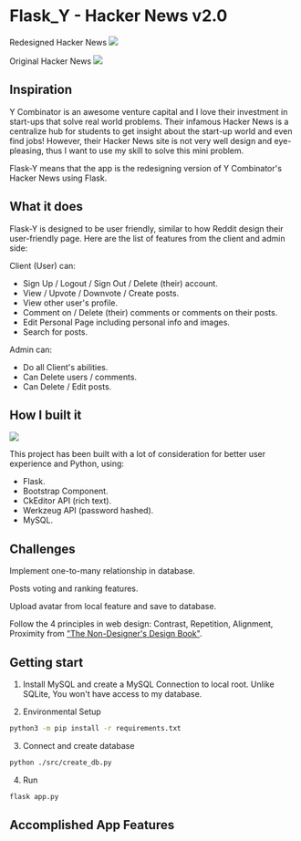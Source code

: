 # Flask_Y - Hacker News v2.0

Redesigned Hacker News
![](https://github.com/mnguyen0226/flask_y/blob/main/docs/hacker_new_redesign.PNG)

Original Hacker News
![](https://github.com/mnguyen0226/flask_y/blob/main/docs/hacker_news_original.PNG)

## Inspiration
Y Combinator is an awesome venture capital and I love their investment in start-ups that solve real world problems. Their infamous Hacker News is a centralize hub for students to get insight about the start-up world and even find jobs! However, their Hacker News site is not very well design and eye-pleasing, thus I want to use my skill to solve this mini problem.

Flask-Y means that the app is the redesigning version of Y Combinator's Hacker News using Flask.

## What it does
Flask-Y is designed to be user friendly, similar to how Reddit design their user-friendly page. Here are the list of features from the client and admin side:

Client (User) can:
- Sign Up / Logout / Sign Out / Delete (their) account.
- View / Upvote / Downvote / Create posts.
- View other user's profile.
- Comment on / Delete (their) comments or comments on their posts.
- Edit Personal Page including personal info and images.
- Search for posts.

Admin can:
- Do all Client's abilities.
- Can Delete users / comments.
- Can Delete / Edit posts.

## How I built it

![](https://github.com/mnguyen0226/flask_y/blob/main/docs/MVC_model.png)

This project has been built with a lot of consideration for better user experience and Python, using:
- Flask.
- Bootstrap Component.
- CkEditor API (rich text).
- Werkzeug API (password hashed).
- MySQL.

## Challenges
Implement one-to-many relationship in database.

Posts voting and ranking features.

Upload avatar from local feature and save to database.

Follow the 4 principles in web design: Contrast, Repetition, Alignment, Proximity from ["The Non-Designer's Design Book"](https://www.amazon.com/Williams-Non-Designers-Design-Bk_p3-Designers/dp/0321534042).

## Getting start
1. Install MySQL and create a MySQL Connection to local root. Unlike SQLite, You won't have access to my database.

2. Environmental Setup
```bash
python3 -m pip install -r requirements.txt
```

3. Connect and create database
```bash
python ./src/create_db.py
```

4. Run
```bash
flask app.py
```

## Accomplished App Features




